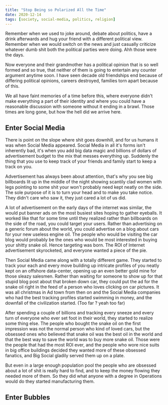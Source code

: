 ```yaml
---
title: "Stop Being so Polarized All the Time"
date: 2020-12-14
tags: [society, social-media, politics, religion]
---
```


Remember when we used to joke around, debate about politics, have a drink afterwards and hug your  friend with a  different political view. Remember when we would switch on the news and just casually criticize whatever dumb shit both the  political parties were doing. Ahh those were the days.

Now everyone and their grandmother has a political opinion that is so well  formed and so true,  that neither of them is going to entertain any counter argument anytime soon. I have seen decade old friendships end because of differing political opinions, careers destroyed, families torn apart because of this.

We all have faint memories  of  a time before this, where everyone didn't make everything a part of their identity and where you could have a reasonable discussion with someone without it ending in a brawl. Those times are long gone, but how the hell did we arrive here.

## Enter Social Media
There is point on the slope where shit goes downhill, and for us humans it was when Social Media appeared. Social Media in all it's forms isn't  inherently bad, it's when you add big data magic and billions of dollars of advertisement budget to the mix that messes everything up. Suddenly  the thing  that you use to keep track of your friends and family  start to keep a track on you.

Advertisement has always been about attention, that's why you see big billboards lit up in the middle of the  night showing scantily clad women with legs pointing to some shit your won't probably need kept neatly on the side. The sole purpose of it is to turn your  head and to make  you take notice. They didn't care who saw it, they just cared a lot of us did.

A lot of advertisement on the early days of  the internet was similar, the would  put banner ads on the  most busiest sites hoping to gather eyeballs. It worked  like that for some time  until they  realized rather than billboards  on the side of the  road,  you could target your users. Rather than  advertising on a generic forum about the world, you could advertise on a blog about cars for your new useless engine oil. The people who would be visiting the car blog would probably be the ones who would be most interested in buying your shitty snake oil. Hence targeting was born. The ROI of Internet advertisement skyrocketed, and everyone wanted a piece of the pie.

Then Social Media came along with a totally different game. They started  to  track your each and every move  building up intricate profiles of you neatly kept on an offshore data-center, opening up an even better gold mine for those sleazy salesmen. Rather than waiting for someone to show up for that stupid  blog post  about that broken down car, they could put the ad for the snake oil right in the feed of a person who loves clicking on car pictures. It was all christmas  in Ad  town from  then on and the  Social Media companies  who had the best  tracking profiles  started swimming in money, and the downfall of the civilization started. (Too far ? yeah too far)

After spending a couple of billions and tracking every sneeze and every turn of everyone  who ever set foot in their world,  they started to  realize some thing else. The people who bought the snake oil on the first impression was not the normal person who kind  of loved cars, but the obsessed ones who believed that snake oil was the best oil in the  world and that the best way to save the world was to buy more snake oil. Those were the people that had the most ROI ever, and  the people who wore nice suits in big office buildings decided they wanted more of these obsessed fanatics, and Big Social gladily served them up on a plate.

But even in a large  enough population pool  the people who are obsessed about a lot of shit is really hard to find, and to keep the money flowing they needed more of them. So they did what anyone with a degree in Operations would do they started manufacturing them.

## Enter Bubbles
